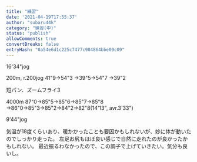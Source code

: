```yaml
---
title: "練習"
date: '2021-04-19T17:55:37'
author: "subaru44k"
category: "練習(中)"
status: "publish"
allowComments: true
convertBreaks: false
entryHash: "0a54e6d1c225c7477c984864bbe09c09"
---
```

16'34"jog

200m, r.200jog
41"9→54"3
→39"5→54"7
→39"2

短パン、ズームフライ3

4000m
87"0→85"5→85"6→85"7→85"8
→86"0→85"3→85"2→84"2→82"8(14'13", avr.3'33")

9'44"jog

気温が18度くらいあり、暖かかったことも要因かもしれないが、妙に体が動いたのでしっかり走った。
左足お尻もほぼ良い感じで自然に走れたのが良かったかもしれない。
最近振るわなかったので、この調子で上げていきたい。気分も良いし。

